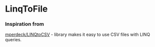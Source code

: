 # LinqToFile





### Inspiration from
[mperdeck/LINQtoCSV](https://github.com/mperdeck/LINQtoCSV) - library makes it easy to use CSV files with LINQ queries.
